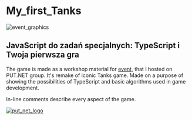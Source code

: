 # My_first_Tanks
![event_graphics](https://scontent-waw1-1.xx.fbcdn.net/v/t1.0-9/31081668_1894350150599671_4037103287818780672_o.jpg?_nc_cat=0&oh=37831d56483f33a22f62f548bd020f6d&oe=5B56A431)
## JavaScript do zadań specjalnych: TypeScript i Twoja pierwsza gra

The game is made as a workshop material for [event](https://www.facebook.com/events/630993247244140/?active_tab=about), that I hosted on PUT.NET group. 
It's  remake of iconic Tanks game. Made on a purpose of showing the possibilities of TypeScript and basic algorithms used in game development.

In-line comments describe every aspect of the game.

[![put_net_logo](https://scontent-waw1-1.xx.fbcdn.net/v/t1.0-9/309550_274467825921253_1744805685_n.jpg?_nc_cat=0&oh=f88762ca33c5d890883fcc70535460c6&oe=5B5E9C64)](https://www.facebook.com/put.net/)
